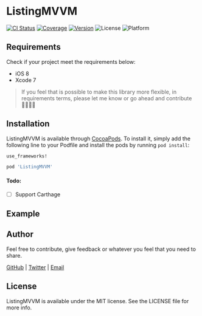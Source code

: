 # ListingMVVM

[![CI Status](https://www.bitrise.io/app/ee017a1e938e97f6/status.svg?token=5CIU9VwP44DIDMuiIuroNw&branch=master)](https://www.bitrise.io/app/ee017a1e938e97f6)
[![Coverage](https://codecov.io/gh/BrunoMiguens/LMVVM/branch/master/graph/badge.svg)](https://codecov.io/gh/BrunoMiguens/LMVVM)
[![Version](https://img.shields.io/cocoapods/v/ListingMVVM.svg?style=flat)](https://github.com/BrunoMiguens/ListingMVVM/releases)
![License](https://img.shields.io/cocoapods/l/ListingMVVM.svg?style=flat)
![Platform](https://img.shields.io/cocoapods/p/ListingMVVM.svg?style=flat)

## Requirements

Check if your project meet the requirements below:

 - iOS 8
 - Xcode 7

 > If you feel that is possible to make this library more flexible, in requirements terms, please let me know or go ahead and contribute 👌🏻💪🏻

## Installation

ListingMVVM is available through [CocoaPods](http://cocoapods.org). To install
it, simply add the following line to your Podfile and install the pods by running `pod install`:

```ruby
use_frameworks!

pod 'ListingMVVM'
```

#### Todo:
 - [ ] Support Carthage

## Example



## Author

Feel free to contribute, give feedback or whatever you feel that you need to share.

[GitHub](https://github.com/BrunoMiguens) | [Twitter](https://twitter.com/BrunoMiguns) | [Email](brunomiguens@icloud.com)

## License

ListingMVVM is available under the MIT license. See the LICENSE file for more info.
